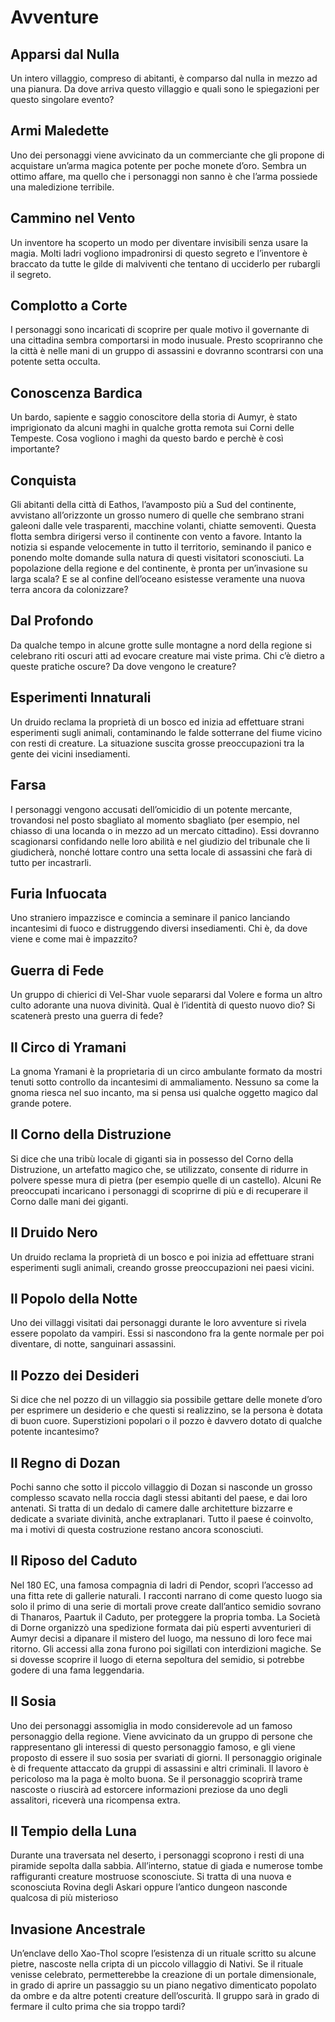# Avventure

## Apparsi dal Nulla

Un intero villaggio, compreso di abitanti, è comparso dal nulla in mezzo ad una pianura. Da dove arriva questo villaggio e quali sono le spiegazioni per questo singolare evento?

## Armi Maledette

Uno dei personaggi viene avvicinato da un commerciante che gli propone di acquistare un’arma magica potente per poche monete d’oro. Sembra un ottimo affare, ma quello che i personaggi non sanno è che l’arma possiede una maledizione terribile.

## Cammino nel Vento

Un inventore ha scoperto un modo per diventare invisibili senza usare la magia. Molti ladri vogliono impadronirsi di questo segreto e l’inventore è braccato da tutte le gilde di malviventi che tentano di ucciderlo per rubargli il segreto.

## Complotto a Corte

I personaggi sono incaricati di scoprire per quale motivo il governante di una cittadina sembra comportarsi in modo inusuale. Presto scopriranno che la città è nelle mani di un gruppo di assassini e dovranno scontrarsi con una potente setta occulta.

## Conoscenza Bardica

Un bardo, sapiente e saggio conoscitore della storia di Aumyr, è stato imprigionato da alcuni maghi in qualche grotta remota sui Corni delle Tempeste. Cosa vogliono i maghi da questo bardo e perchè è così importante?

## Conquista

Gli abitanti della città di Eathos, l’avamposto più a Sud del continente, avvistano all’orizzonte un grosso numero di quelle che sembrano strani galeoni dalle vele trasparenti, macchine volanti, chiatte semoventi. Questa flotta sembra dirigersi verso il continente con vento a favore. Intanto la notizia si espande velocemente in tutto il territorio, seminando il panico e ponendo molte domande sulla natura di questi visitatori sconosciuti. La popolazione della regione e del continente, è pronta per un’invasione su larga scala? E se al confine dell’oceano esistesse veramente una nuova terra ancora da colonizzare?

## Dal Profondo

Da qualche tempo in alcune grotte sulle montagne a nord della regione si celebrano riti oscuri atti ad evocare creature mai viste prima. Chi c’è dietro a queste pratiche oscure? Da dove vengono le creature?

## Esperimenti Innaturali

Un druido reclama la proprietà di un bosco ed inizia ad effettuare strani esperimenti sugli animali, contaminando le falde sotterrane del fiume vicino con resti di creature. La situazione suscita grosse preoccupazioni tra la gente dei vicini insediamenti.

## Farsa

I personaggi vengono accusati dell’omicidio di un potente mercante, trovandosi nel posto sbagliato al momento sbagliato (per esempio, nel chiasso di una locanda o in mezzo ad un mercato cittadino). Essi dovranno scagionarsi confidando nelle loro abilità e nel giudizio del tribunale che li giudicherà, nonché lottare contro una setta locale di assassini che farà di tutto per incastrarli.

## Furia Infuocata

Uno straniero impazzisce e comincia a seminare il panico lanciando incantesimi di fuoco e distruggendo diversi insediamenti. Chi è, da dove viene e come mai è impazzito?

## Guerra di Fede

Un gruppo di chierici di Vel-Shar vuole separarsi dal Volere e forma un altro culto adorante una nuova divinità. Qual è l’identità di questo nuovo dio? Si scatenerà presto una guerra di fede?

## Il Circo di Yramani

La gnoma Yramani è la proprietaria di un circo ambulante formato da mostri tenuti sotto controllo da incantesimi di ammaliamento. Nessuno sa come la gnoma riesca nel suo incanto, ma si pensa usi qualche oggetto magico dal grande potere.

## Il Corno della Distruzione

Si dice che una tribù locale di giganti sia in possesso del Corno della Distruzione, un artefatto magico che, se utilizzato, consente di ridurre in polvere spesse mura di pietra (per esempio quelle di un castello). Alcuni Re preoccupati incaricano i personaggi di scoprirne di più e di recuperare il Corno dalle mani dei giganti.

## Il Druido Nero

Un druido reclama la proprietà di un bosco e poi inizia ad effettuare strani esperimenti sugli animali, creando grosse preoccupazioni nei paesi vicini.

## Il Popolo della Notte

Uno dei villaggi visitati dai personaggi durante le loro avventure si rivela essere popolato da vampiri. Essi si nascondono fra la gente normale per poi diventare, di notte, sanguinari assassini.

## Il Pozzo dei Desideri

Si dice che nel pozzo di un villaggio sia possibile gettare delle monete d’oro per esprimere un desiderio e che questi si realizzino, se la persona è dotata di buon cuore. Superstizioni popolari o il pozzo è davvero dotato di qualche potente incantesimo?

## Il Regno di Dozan

Pochi sanno che sotto il piccolo villaggio di Dozan si nasconde un grosso complesso scavato nella roccia dagli stessi abitanti del paese, e dai loro antenati. Si tratta di un dedalo di camere dalle architetture bizzarre e dedicate a svariate divinità, anche extraplanari. Tutto il paese é coinvolto, ma i motivi di questa costruzione restano ancora sconosciuti.

## Il Riposo del Caduto

Nel 180 EC, una famosa compagnia di ladri di Pendor, scoprì l’accesso ad una fitta rete di gallerie naturali. I racconti narrano di come questo luogo sia solo il primo di una serie di mortali prove create dall’antico semidio sovrano di Thanaros, Paartuk il Caduto, per proteggere la propria tomba. La Società di Dorne organizzò una spedizione formata dai più esperti avventurieri di Aumyr decisi a dipanare il mistero del luogo, ma nessuno di loro fece mai ritorno. Gli accessi alla zona furono poi sigillati con interdizioni magiche. Se si dovesse scoprire il luogo di eterna sepoltura del semidio, si potrebbe godere di una fama leggendaria.

## Il Sosia

Uno dei personaggi assomiglia in modo considerevole ad un famoso personaggio della regione. Viene avvicinato da un gruppo di persone che rappresentano gli interessi di questo personaggio famoso, e gli viene proposto di essere il suo sosia per svariati di giorni. Il personaggio originale è di frequente attaccato da gruppi di assassini e altri criminali. Il lavoro è pericoloso ma la paga è molto buona. Se il personaggio scoprirà trame nascoste o riuscirà ad estorcere informazioni preziose da uno degli assalitori, riceverà una ricompensa extra.

## Il Tempio della Luna

Durante una traversata nel deserto, i personaggi scoprono i resti di una piramide sepolta dalla sabbia. All’interno, statue di giada e numerose tombe raffiguranti creature mostruose sconosciute. Si tratta di una nuova e sconosciuta Rovina degli Askari oppure l’antico dungeon nasconde qualcosa di più misterioso

## Invasione Ancestrale

Un’enclave dello Xao-Thol scopre l’esistenza di un rituale scritto su alcune pietre, nascoste nella cripta di un piccolo villaggio di Nativi. Se il rituale venisse celebrato, permetterebbe la creazione di un portale dimensionale, in grado di aprire un passaggio su un piano negativo dimenticato popolato da ombre e da altre potenti creature dell’oscurità. Il gruppo sarà in grado di fermare il culto prima che sia troppo tardi?
